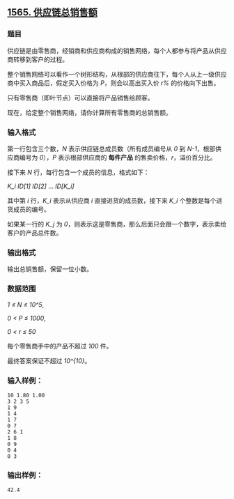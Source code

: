 ## [1565. 供应链总销售额](https://www.acwing.com/problem/content/1567/)

### 题目

供应链是由零售商，经销商和供应商构成的销售网络，每个人都参与将产品从供应商转移到客户的过程。

整个销售网络可以看作一个树形结构，从根部的供应商往下，每个人从上一级供应商中买入商品后，假定买入价格为 *P*，则会以高出买入价 *r%* 的价格向下出售。

只有零售商（即叶节点）可以直接将产品销售给顾客。

现在，给定整个销售网络，请你计算所有零售商的总销售额。

### 输入格式

第一行包含三个数，*N* 表示供应链总成员数（所有成员编号从 *0* 到 *N-1*，根部供应商编号为 *0*），*P* 表示根部供应商的 **每件产品** 的售卖价格，*r*，溢价百分比。

接下来 *N* 行，每行包含一个成员的信息，格式如下：

*K_i* *ID[1]* *ID[2]* … *ID[K_i]*

其中第 *i* 行，*K_i* 表示从供应商 *i* 直接进货的成员数，接下来 *K_i* 个整数是每个进货成员的编号。

如果某一行的 *K_j* 为 *0*，则表示这是零售商，那么后面只会跟一个数字，表示卖给客户的产品总件数。

### 输出格式

输出总销售额，保留一位小数。

### 数据范围

*1 ≤ N ≤ 10^5*,

*0 < P ≤ 1000*,

*0 < r ≤ 50*

每个零售商手中的产品不超过 *100* 件。

最终答案保证不超过 *10^{10}*。

### 输入样例：

```
10 1.80 1.00
3 2 3 5
1 9
1 4
1 7
0 7
2 6 1
1 8
0 9
0 4
0 3
```

### 输出样例：

```
42.4
```

